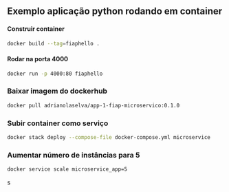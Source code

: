 

## Exemplo aplicação python rodando em container


#### Construir container

```sh
docker build --tag=fiaphello .
```
#### Rodar na porta 4000

```sh
docker run -p 4000:80 fiaphello
```

### Baixar imagem do dockerhub

```sh
docker pull adrianolaselva/app-1-fiap-microservico:0.1.0
```

### Subir container como serviço


```sh
docker stack deploy --compose-file docker-compose.yml microservice
```

### Aumentar número de instâncias para 5

```sh
docker service scale microservice_app=5
```
s
